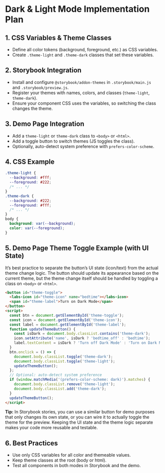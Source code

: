 
# Dark & Light Mode Implementation Plan

## 1. CSS Variables & Theme Classes
- Define all color tokens (background, foreground, etc.) as CSS variables.
- Create `.theme-light` and `.theme-dark` classes that set these variables.

## 2. Storybook Integration
- Install and configure `@storybook/addon-themes` in `.storybook/main.js` and `.storybook/preview.js`.
- Register your themes with names, colors, and classes (`theme-light`, `theme-dark`).
- Ensure your component CSS uses the variables, so switching the class changes the theme.

## 3. Demo Page Integration
- Add a `theme-light` or `theme-dark` class to `<body>` or `<html>`.
- Add a toggle button to switch themes (JS toggles the class).
- Optionally, auto-detect system preference with `prefers-color-scheme`.

## 4. CSS Example
```css
.theme-light {
  --background: #fff;
  --foreground: #222;
  /* ... */
}
.theme-dark {
  --background: #222;
  --foreground: #fff;
  /* ... */
}
body {
  background: var(--background);
  color: var(--foreground);
}
```


## 5. Demo Page Theme Toggle Example (with UI State)
It’s best practice to separate the button’s UI state (icon/text) from the actual theme change logic. The button should update its appearance based on the current theme, but the theme change itself should be handled by toggling a class on `<body>` or `<html>`.

```html
<button id="theme-toggle">
  <labs-icon id="theme-icon" name="bedtime"></labs-icon>
  <span id="theme-label">Turn on Dark Mode</span>
</button>
<script>
  const btn = document.getElementById('theme-toggle');
  const icon = document.getElementById('theme-icon');
  const label = document.getElementById('theme-label');
  function updateThemeButton() {
    const isDark = document.body.classList.contains('theme-dark');
    icon.setAttribute('name', isDark ? 'bedtime_off' : 'bedtime');
    label.textContent = isDark ? 'Turn off Dark Mode' : 'Turn on Dark Mode';
  }
  btn.onclick = () => {
    document.body.classList.toggle('theme-dark');
    document.body.classList.toggle('theme-light');
    updateThemeButton();
  };
  // Optional: auto-detect system preference
  if (window.matchMedia('(prefers-color-scheme: dark)').matches) {
    document.body.classList.remove('theme-light');
    document.body.classList.add('theme-dark');
  }
  updateThemeButton();
</script>
```

**Tip:** In Storybook stories, you can use a similar button for demo purposes that only changes its own state, or you can wire it to actually toggle the theme for the preview. Keeping the UI state and the theme logic separate makes your code more reusable and testable.

## 6. Best Practices
- Use only CSS variables for all color and themeable values.
- Keep theme classes at the root (body or html).
- Test all components in both modes in Storybook and the demo.
